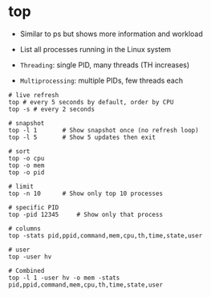 # top

- Similar to ps but shows more information and workload
- List all processes running in the Linux system

- `Threading`: single PID, many threads (TH increases)
- `Multiprocessing`: multiple PIDs, few threads each

```shell
# live refresh
top # every 5 seconds by default, order by CPU
top -s # every 2 seconds

# snapshot
top -l 1       # Show snapshot once (no refresh loop)
top -l 5       # Show 5 updates then exit

# sort
top -o cpu
top -o mem
top -o pid

# limit
top -n 10      # Show only top 10 processes

# specific PID
top -pid 12345     # Show only that process

# columns
top -stats pid,ppid,command,mem,cpu,th,time,state,user

# user
top -user hv

# Combined
top -l 1 -user hv -o mem -stats pid,ppid,command,mem,cpu,th,time,state,user
```
